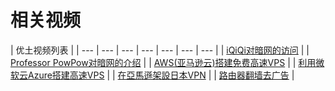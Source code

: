 # 相关视频

| 优土视频列表 |
| --- | --- | --- | --- | --- | --- | --- |
|  [iQiQi对暗网的访问](https://www.youtube.com/watch?v=fv98FtQOsZk) |
|  [Professor PowPow对暗网的介绍](https://www.youtube.com/watch?v=STpuW-7VQDE&list=PLYCvmttdLR8rINF94fqtQMAAtKNkVLjf0) |
| [AWS\(亚马逊云\)搭建免费高速VPS](https://www.youtube.com/watch?v=PG9PBHbk5Lg&t=264s) |
|  [利用微软云Azure搭建高速VPS](https://www.youtube.com/watch?v=dqM3t4rVNmE&t=1189s) |
| [ 在亞馬遜架設日本VPN](https://www.youtube.com/watch?v=UVNtrHvdm-A&t=200s) |
| [ 路由器翻墙去广告](https://www.youtube.com/watch?v=lA0OonQSPeM) |



